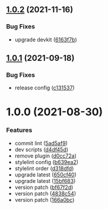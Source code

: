 ## [1.0.2](https://github.com/akijoey/stylelint-config/compare/v1.0.1...v1.0.2) (2021-11-16)


### Bug Fixes

* upgrade devkit ([6163f7b](https://github.com/akijoey/stylelint-config/commit/6163f7bb0fcc722e4a0fbe7f193de759b68a6f80))

## [1.0.1](https://github.com/akijoey/stylelint-config/compare/v1.0.0...v1.0.1) (2021-09-18)


### Bug Fixes

* release config ([c131537](https://github.com/akijoey/stylelint-config/commit/c13153795a106dd23011a0308a0d2d107a884661))

# 1.0.0 (2021-08-30)


### Features

* commit lint ([5ad5af9](https://github.com/akijoey/stylelint-config/commit/5ad5af9ebf22c4c46d8fc53ec030d1ee16e62c09))
* dev scripts ([d4df45d](https://github.com/akijoey/stylelint-config/commit/d4df45d2631fb921563f37e1f2b4277624bcb78e))
* remove plugin ([d0cc72a](https://github.com/akijoey/stylelint-config/commit/d0cc72a62b7399aa9e47e1e725ace1a14e85f2ef))
* stylelint config ([b639ea2](https://github.com/akijoey/stylelint-config/commit/b639ea24715f9c4590b511c782522f01d595337c))
* stylelint order ([d318dfd](https://github.com/akijoey/stylelint-config/commit/d318dfdbef6dddd8977b44131912129cddb0af1e))
* upgrade latest ([650cf40](https://github.com/akijoey/stylelint-config/commit/650cf40b462cd50f9da6fbf6c393d06ed3b7bc64))
* upgrade latest ([15bf683](https://github.com/akijoey/stylelint-config/commit/15bf683dee26886bffaddabfe1c6c3828018eea4))
* version patch ([bf67f2d](https://github.com/akijoey/stylelint-config/commit/bf67f2d2e49412b32fe27fc528a310238a64707f))
* version patch ([4838c54](https://github.com/akijoey/stylelint-config/commit/4838c545311f6541a625c223847754806ff8cc38))
* version patch ([166a0bc](https://github.com/akijoey/stylelint-config/commit/166a0bc4561f6673a3a3260c6b7742d161a7f352))
